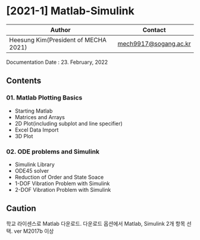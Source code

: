 # [2021-1] Matlab-Simulink

Author|Contact
---|---
Heesung Kim(President of MECHA 2021)|mech9917@sogang.ac.kr

Documentation Date : 23. February, 2022
## Contents
### 01. Matlab Plotting Basics
  - Starting Matlab
  - Matrices and Arrays
  - 2D Plot(including subplot and line specifier)
  - Excel Data Import
  - 3D Plot
### 02. ODE problems and Simulink
  - Simulink Library
  - ODE45 solver
  - Reduction of Order and State Soace
  - 1-DOF Vibration Problem with Simulink
  - 2-DOF Vibration Problem with Simulink

## Caution
학교 라이센스로 Matlab 다운로드. 다운로드 옵션에서 Matlab, Simulink 2개 항목 선택.
ver M2017b 이상
